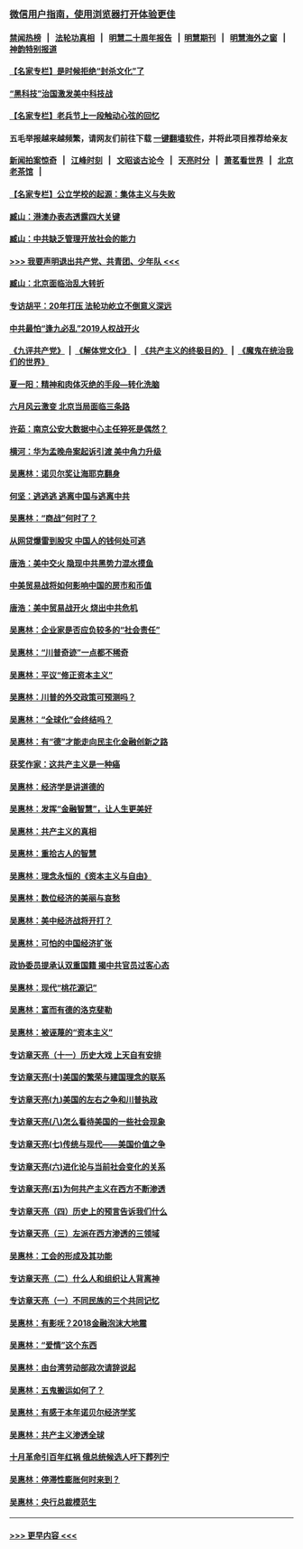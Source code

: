 ### [微信用户指南，使用浏览器打开体验更佳](https://github.com/gfw-breaker/banned-news1/blob/master/indexes/wechat-guide.md?t=0)
#### [禁闻热榜](热点新闻.md?t=0)  &nbsp;&nbsp;|&nbsp;&nbsp; [法轮功真相](https://github.com/gfw-breaker/truth/blob/master/README.md?t=0) &nbsp;&nbsp;|&nbsp;&nbsp; [明慧二十周年报告](https://github.com/gfw-breaker/mh-reports/blob/master/README.md?t=0) &nbsp;&nbsp;|&nbsp;&nbsp;[明慧期刊](https://github.com/gfw-breaker/mh-qikan) &nbsp;&nbsp;|&nbsp;&nbsp; [明慧海外之窗](https://github.com/gfw-breaker/mh-news/blob/master/README.md?t=0) &nbsp;&nbsp;|&nbsp;&nbsp; [神韵特别报道](https://github.com/gfw-breaker/mh-news/blob/master/shenyun.md?t=0)
#### [【名家专栏】是时候拒绝“封杀文化”了](../pages/nsc423/n11814093.md?t=02100844) 
#### [“黑科技”治国激发美中科技战](../pages/nsc423/n11638056.md?t=02100844) 
#### [【名家专栏】老兵节上一段触动心弦的回忆](../pages/nsc423/n11646016.md?t=02100844) 
#### 五毛举报越来越频繁，请网友们前往下载 [一键翻墙软件](https://github.com/gfw-breaker/ssr-accounts)，并将此项目推荐给亲友
#### [新闻拍案惊奇](https://github.com/gfw-breaker/banned-news1/blob/master/pages/link4.md) &nbsp;&nbsp;|&nbsp;&nbsp; [江峰时刻](https://github.com/gfw-breaker/banned-news1/blob/master/pages/link4.md) &nbsp;&nbsp;|&nbsp;&nbsp; [文昭谈古论今](https://github.com/gfw-breaker/banned-news1/blob/master/pages/link4.md) &nbsp;&nbsp;|&nbsp;&nbsp; [天亮时分](https://github.com/gfw-breaker/banned-news1/blob/master/pages/link4.md) &nbsp;&nbsp;|&nbsp;&nbsp; [萧茗看世界](https://github.com/gfw-breaker/banned-news1/blob/master/pages/link4.md) &nbsp;&nbsp;|&nbsp;&nbsp; [北京老茶馆](https://github.com/gfw-breaker/banned-news1/blob/master/pages/link4.md) &nbsp;&nbsp;|&nbsp;&nbsp; 
#### [【名家专栏】公立学校的起源：集体主义与失败](../pages/nsc423/n11601833.md?t=02100844) 
#### [臧山：港澳办表态透露四大关键](../pages/nsc423/n11421628.md?t=02100844) 
#### [臧山：中共缺乏管理开放社会的能力](../pages/nsc423/n11407457.md?t=02100844) 
#### [>>> 我要声明退出共产党、共青团、少年队 <<<](https://github.com/begood0513/goodnews/blob/master/quit/letter.md) 
#### [臧山：北京面临治乱大转折](../pages/nsc423/n11406895.md?t=02100844) 
#### [专访胡平：20年打压 法轮功屹立不倒意义深远](../pages/nsc423/n11398800.md?t=02100844) 
#### [中共最怕“逢九必乱”2019人权战开火](../pages/nsc423/n11385248.md?t=02100844) 
#### [《九评共产党》](https://github.com/begood0513/9ping.md/blob/master/README.md) &nbsp;|&nbsp; [《解体党文化》](../../../../jtdwh.md/blob/master/README.md)  &nbsp;|&nbsp; [《共产主义的终极目的》](../../../../gczydzjmd.md/blob/master/README.md) &nbsp;|&nbsp; [《魔鬼在统治我们的世界》](../../../../mgztzwmdsj.md/blob/master/README.md) 
#### [夏一阳：精神和肉体灭绝的手段—转化洗脑](../pages/nsc423/n11368250.md?t=02100844) 
#### [六月风云激变 北京当局面临三条路](../pages/nsc423/n11313668.md?t=02100844) 
#### [许茹：南京公安大数据中心主任猝死是偶然？](../pages/nsc423/n11064744.md?t=02100844) 
#### [横河：华为孟晚舟案起诉引渡 美中角力升级](../pages/nsc423/n11027230.md?t=02100844) 
#### [吴惠林：诺贝尔奖让海耶克翻身](../pages/nsc423/n10890049.md?t=02100844) 
#### [何坚：逃逃逃 逃离中国与逃离中共](../pages/nsc423/n10592891.md?t=02100844) 
#### [吴惠林：“商战”何时了？](../pages/nsc423/n10573558.md?t=02100844) 
#### [从网贷爆雷到股灾 中国人的钱何处可逃](../pages/nsc423/n10572800.md?t=02100844) 
#### [唐浩：美中交火 隐现中共黑势力混水摸鱼](../pages/nsc423/n10544040.md?t=02100844) 
#### [中美贸易战将如何影响中国的房市和币值](../pages/nsc423/n10543697.md?t=02100844) 
#### [唐浩：美中贸易战开火 烧出中共危机](../pages/nsc423/n10540126.md?t=02100844) 
#### [吴惠林：企业家是否应负较多的“社会责任”](../pages/nsc423/n10535022.md?t=02100844) 
#### [吴惠林：“川普奇迹”一点都不稀奇](../pages/nsc423/n10512808.md?t=02100844) 
#### [吴惠林：平议“修正资本主义”](../pages/nsc423/n10495724.md?t=02100844) 
#### [吴惠林：川普的外交政策可预测吗？](../pages/nsc423/n10462387.md?t=02100844) 
#### [吴惠林：“全球化”会终结吗？](../pages/nsc423/n10452838.md?t=02100844) 
#### [吴惠林：有“德”才能走向民主化金融创新之路](../pages/nsc423/n10432292.md?t=02100844) 
#### [获奖作家：这共产主义是一种癌](../pages/nsc423/n10431541.md?t=02100844) 
#### [吴惠林：经济学是讲道德的](../pages/nsc423/n10398014.md?t=02100844) 
#### [吴惠林：发挥“金融智慧”，让人生更美好](../pages/nsc423/n10375019.md?t=02100844) 
#### [吴惠林：共产主义的真相](../pages/nsc423/n10351394.md?t=02100844) 
#### [吴惠林：重拾古人的智慧](../pages/nsc423/n10337691.md?t=02100844) 
#### [吴惠林：理念永恒的《资本主义与自由》](../pages/nsc423/n10316274.md?t=02100844) 
#### [吴惠林：数位经济的美丽与哀愁](../pages/nsc423/n10292946.md?t=02100844) 
#### [吴惠林：美中经济战将开打？](../pages/nsc423/n10258825.md?t=02100844) 
#### [吴惠林：可怕的中国经济扩张](../pages/nsc423/n10219147.md?t=02100844) 
#### [政协委员提承认双重国籍 揭中共官员过客心态](../pages/nsc423/n10208809.md?t=02100844) 
#### [吴惠林：现代“桃花源记”](../pages/nsc423/n10185234.md?t=02100844) 
#### [吴惠林：富而有德的洛克斐勒](../pages/nsc423/n10142264.md?t=02100844) 
#### [吴惠林：被诬蔑的“资本主义”](../pages/nsc423/n10124816.md?t=02100844) 
#### [专访章天亮（十一）历史大戏 上天自有安排](../pages/nsc423/n10094905.md?t=02100844) 
#### [专访章天亮(十)美国的繁荣与建国理念的联系](../pages/nsc423/n10094899.md?t=02100844) 
#### [专访章天亮(九)美国的左右之争和川普执政](../pages/nsc423/n10094889.md?t=02100844) 
#### [专访章天亮(八)怎么看待美国的一些社会现象](../pages/nsc423/n10094857.md?t=02100844) 
#### [专访章天亮(七)传统与现代——美国价值之争](../pages/nsc423/n10093140.md?t=02100844) 
#### [专访章天亮(六)进化论与当前社会变化的关系](../pages/nsc423/n10092036.md?t=02100844) 
#### [专访章天亮(五)为何共产主义在西方不断渗透](../pages/nsc423/n10083620.md?t=02100844) 
#### [专访章天亮（四）历史上的预言告诉我们什么](../pages/nsc423/n10083606.md?t=02100844) 
#### [专访章天亮（三）左派在西方渗透的三领域](../pages/nsc423/n10081115.md?t=02100844) 
#### [吴惠林：工会的形成及其功能](../pages/nsc423/n10080633.md?t=02100844) 
#### [专访章天亮（二）什么人和组织让人背离神](../pages/nsc423/n10076637.md?t=02100844) 
#### [专访章天亮（一）不同民族的三个共同记忆](../pages/nsc423/n10074188.md?t=02100844) 
#### [吴惠林：有影呒？2018金融泡沫大地震](../pages/nsc423/n10040534.md?t=02100844) 
#### [吴惠林：“爱情”这个东西](../pages/nsc423/n10019423.md?t=02100844) 
#### [吴惠林：由台湾劳动部政次请辞说起](../pages/nsc423/n9979679.md?t=02100844) 
#### [吴惠林：五鬼搬运如何了？](../pages/nsc423/n9925338.md?t=02100844) 
#### [吴惠林：有感于本年诺贝尔经济学奖](../pages/nsc423/n9871883.md?t=02100844) 
#### [吴惠林：共产主义渗透全球](../pages/nsc423/n9812748.md?t=02100844) 
#### [十月革命引百年红祸 俄总统候选人吁下葬列宁](../pages/nsc423/n9810182.md?t=02100844) 
#### [吴惠林：停滞性膨胀何时来到？](../pages/nsc423/n9764136.md?t=02100844) 
#### [吴惠林：央行总裁模范生](../pages/nsc423/n9728134.md?t=02100844) 

----
#### [ >>> 更早内容 <<< ](../indexes/nsc423-earlier.md)
